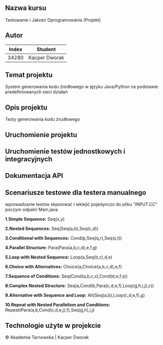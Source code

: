 ## Nazwa kursu
 Testowanie i Jakość Oprogramowania (Projekt)  
## Autor
| Index | Student       |
|-------|---------------|
| 34280 | Kacper Dworak |
## Temat projektu
System generowania kodu źródłowego w języku Java/Python na podstawie predefiniowanych sieci działań
## Opis projektu
Testy generowania kodu źrudłowego
## Uruchomienie projektu
## Uruchomienie testów jednostkowych i integracyjnych
## Dokumentacja API
## Scenariusze testowe dla testera manualnego
wprowadzanie testów skpoiować i wklejić pojedynczo do pliku "INPUT.CC"
poczym odpalić Main.java

**1.Simple Sequence:**
Seq(x,y)

**2.Nested Sequences:**
Seq(Seq(a,b),Seq(c,d))

**3.Conditional with Sequences:**
Cond(p,Seq(q,r),Seq(s,t))

**4.Parallel Structure:**
Para(Para(a,b,c,d),e,f,g)

**5.Loop with Nested Sequence:**
Loop(a,Seq(b,c),d,e)

**6.Choice with Alternatives:**
Choice(a,Choice(a,b,c,d),e,f)

**7.Sequence of Conditions:**
Seq(Cond(a,b,c,x),Cond(d,e,f,s))

**8.Complex Nested Structure:**
Seq(a,Cond(b,Para(c,d,e,f),Loop(g,h,i,j),c))

**9.Alternative with Sequence and Loop:**
Alt(Seq(a,b),Loop(c,d,e,f),g)

**10.Repeat with Nested Parallelism and Conditions:**
Repeat(Para(a,b,Cond(c,d,e,j),f),Seq(g,h),i,j)
## Technologie użyte w projekcie

&copy; Akademia Tarnowska | Kacper Dworak
